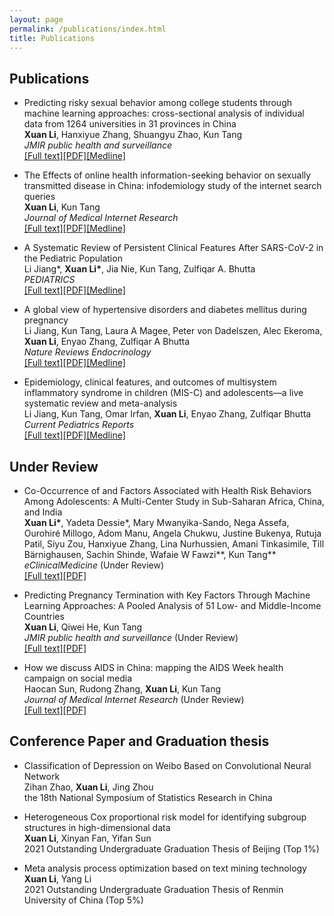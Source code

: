 ```yaml
---
layout: page
permalink: /publications/index.html
title: Publications
---
```


## Publications

- Predicting risky sexual behavior among college students through machine learning approaches: cross-sectional analysis of individual data from 1264 universities in 31 provinces in China
<br>**Xuan Li**, Hanxiyue Zhang, Shuangyu Zhao, Kun Tang<br>*JMIR public health and surveillance*<br>[[Full text]](https://pubmed.ncbi.nlm.nih.gov/36696166/)[[PDF]](https://publichealth.jmir.org/2023/1/e41162/PDF)[[Medline]](https://pubmed.ncbi.nlm.nih.gov/36696166/)

- The Effects of online health information-seeking behavior on sexually transmitted disease in China: infodemiology study of the internet search queries<br>**Xuan Li**, Kun Tang<br>*Journal of Medical Internet Research*<br>[[Full text]](https://www.jmir.org/2023/1/e43046)[[PDF]](https://www.jmir.org/2023/1/e43046/PDF)[[Medline]](https://pubmed.ncbi.nlm.nih.gov/37171864/)

- A Systematic Review of Persistent Clinical Features After SARS-CoV-2 in the Pediatric Population<br>Li Jiang\*, **Xuan Li\***, Jia Nie, Kun Tang, Zulfiqar A. Bhutta<br>*PEDIATRICS*<br>[[Full text]](https://publications.aap.org/pediatrics/article/doi/10.1542/peds.2022-060351/192816)[[PDF]](https://watermark.silverchair.com/peds.2022-060351.pdf?token=AQECAHi208BE49Ooan9kkhW_Ercy7Dm3ZL_9Cf3qfKAc485ysgAAAzwwggM4BgkqhkiG9w0BBwagggMpMIIDJQIBADCCAx4GCSqGSIb3DQEHATAeBglghkgBZQMEAS4wEQQM_VsESI1D3_yUI8dBAgEQgIIC70vbal_0oR3e7mGfxmqY__FvWwpuFNxZ1RMDihdfYo5AzxUEaWX8Oz2PNm8GvjQUTK36yqUjlO0qEBUBCfqb_dPZCUsCNxVOwm95F1x1bGxFchu2jMh-xAiti4o_HHxKiReMDMx0LJ8kAxR8m98kPzmbyu9_PjMaQXE6kye6_L2Wq8sEGrZtirvUZsDubQ_1lkk72USMuNujnls4vYUxKDuKG66JcxtSDK_EHQsn5y4aw08CJ2yJRxr9AHGIRt9jVgmrpxRAZvBhV6k17ZyCibP4iYv8lRXjpkRHBL9kFXumOyl32J6BUvyV_CyNg74JHBFtoO9eUOdoZKQWzEFCYHC8M1qGhcd0k-genrhJaEXUC1YnWLI0q_mz3T5Ozt7yUUrXXOrWevsL0rAqZcSX07bVTuig2Y1B2pT8H_SuGuXq5B7G6nkEZdUbJ7l3NEvcSUfGveEXv8KugsvyQyV3BFZO-BB_h3ukM9zMm42XSUnvN2LQiEwPQcN0j0NM3VPg7TKlULliDCEFsZWom3dJryY2IgkiwgEfHiaSqWeiGZg3aLSzC1La70RYjLW8Ts8L7uiCgufNZ_Des855rRJ4b5y6mqkrL4mKusvFEjeRFSUvD23xaWEtH70z4QJUWFazBgDdPaH9NInFKe7y9qvAnwqMlMLHqaoa6qLbr8O-tqGTcgtyl8mfXevCV5Fh-ZpRQNk4LeoiV10cjluX3nub_PCxznPZYMgN03zB5v9Y_QiUKU6kh7X8RMpL6Kj-Z73ixEp4_QShOBqHZLryNrjeadUI_WJzqLJmxwWCSZ1KOwCRP9GslxpSahfzcikfcIXQVO2MfhPgxYTOp43qgN52t_0rW6PQBvZjoew9rYx2mcf9L8WbB5GljEky2lwoDAIpiLwzvgq_O_Gbz8zRv5VcrjYZCP4OvPMiE6KAjGZsnEJJjRYQiAVrG390eKf-B2i_-RmJIFK08r3XLbS2SLOzu6XyI5a2B1Uu5IibhfnM7TM)[[Medline]](https://pubmed.ncbi.nlm.nih.gov/37476923/)

- A global view of hypertensive disorders and diabetes mellitus during pregnancy<br>Li Jiang, Kun Tang, Laura A Magee, Peter von Dadelszen, Alec Ekeroma, **Xuan Li**, Enyao Zhang, Zulfiqar A Bhutta<br>*Nature Reviews Endocrinology*<br>[[Full text]](https://www.nature.com/articles/s41574-022-00734-y)[[PDF]](https://www.nature.com/articles/s41574-022-00734-y.pdf)[[Medline]](https://pubmed.ncbi.nlm.nih.gov/36109676/)

- Epidemiology, clinical features, and outcomes of multisystem inflammatory syndrome in children (MIS-C) and adolescents—a live systematic review and meta-analysis<br>Li Jiang, Kun Tang, Omar Irfan, **Xuan Li**, Enyao Zhang, Zulfiqar Bhutta<br>*Current Pediatrics Reports*<br>[[Full text]](https://www.ncbi.nlm.nih.gov/pmc/articles/PMC9072767/)[[PDF]](https://www.ncbi.nlm.nih.gov/pmc/articles/PMC9072767/pdf/40124_2022_Article_264.pdf)[[Medline]](https://pubmed.ncbi.nlm.nih.gov/35540721/)

## Under Review

- Co-Occurrence of and Factors Associated with Health Risk Behaviors Among Adolescents: A Multi-Center Study in Sub-Saharan Africa, China, and India<br>**Xuan Li\***, Yadeta Dessie\*, Mary Mwanyika-Sando, Nega Assefa, Ourohiré Millogo, Adom Manu, Angela Chukwu, Justine Bukenya, Rutuja Patil, Siyu Zou, Hanxiyue Zhang, Lina Nurhussien, Amani Tinkasimile, Till Bärnighausen, Sachin Shinde, Wafaie W Fawzi\*\*, Kun Tang\*\*<br>*eClinicalMedicine* (Under Review)<br>[[Full text]](https://papers.ssrn.com/sol3/papers.cfm?abstract_id=4498426)[[PDF]](https://deliverypdf.ssrn.com/delivery.php?ID=042078025114064000073104126103065072008084020051087045067099000122061051063123034041019082005113003021075068115062070067009008121096085010110086029021091093040029004086090080071117014116006006029023113097009083032118123075077108103026006114084116094003070104023093023088087027080103086110084&EXT=pdf&INDEX=TRUE)

- Predicting Pregnancy Termination with Key Factors Through Machine Learning Approaches: A Pooled Analysis of 51 Low- and Middle-Income Countries<br>**Xuan Li**, Qiwei He, Kun Tang<br>*JMIR public health and surveillance* (Under Review)<br>[[Full text]](https://papers.ssrn.com/sol3/papers.cfm?abstract_id=4445182)[[PDF]](https://deliverypdf.ssrn.com/delivery.php?ID=321102020088080126080091103016099069053063020068087078105043108056112043023124122106089089053081007020027088103055070108091071093015006007068118003102106069006126087024061073047026053118006051010055048084020038013005105002100023117000086068090072090115019127125071089071024031026017097097017&EXT=pdf&INDEX=TRUE)

- How we discuss AIDS in China: mapping the AIDS Week health campaign on social media<br>Haocan Sun, Rudong Zhang, **Xuan Li**, Kun Tang<br>*Journal of Medical Internet Research* (Under Review)<br>[[Full text]](https://preprints.jmir.org/preprint/49004)[[PDF]](https://s3.ca-central-1.amazonaws.com/assets.jmir.org/assets/preprints/preprint-49004-submitted.pdf)


## Conference Paper and Graduation thesis
- Classification of Depression on Weibo Based on Convolutional Neural Network<br>Zihan Zhao, **Xuan Li**, Jing Zhou<br>the 18th National Symposium of Statistics Research in China

- Heterogeneous Cox proportional risk model for identifying subgroup structures in high-dimensional data<br>**Xuan Li**, Xinyan Fan, Yifan Sun<br>2021 Outstanding Undergraduate Graduation Thesis of Beijing (Top 1%)

- Meta analysis process optimization based on text mining technology<br>**Xuan Li**, Yang Li<br>2021 Outstanding Undergraduate Graduation Thesis of Renmin University of China (Top 5%)
